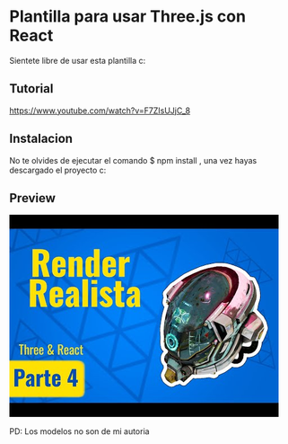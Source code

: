 # Plantilla para usar Three.js con React 
Sientete libre de usar esta plantilla c: 

## Tutorial
https://www.youtube.com/watch?v=F7ZIsUJjC_8

## Instalacion 
No te olvides de ejecutar el comando $ npm install , una vez hayas descargado el proyecto c: 

## Preview
![Render Realista Cover](public/hqdefault.jpg)

PD: Los modelos no son de mi autoria 
